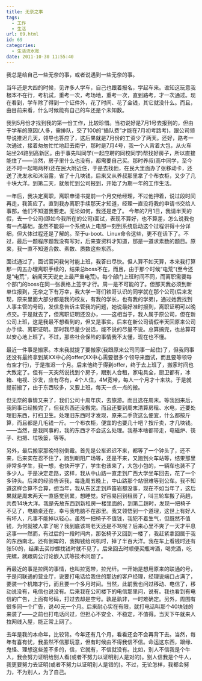 ```yaml
---
title: 无奈之事
tags:
  - 工作
  - 生活
url: 69.html
id: 69
categories:
  - 生活流水账
date: 2011-10-30 11:55:40
---
```


我总是给自己一些无奈的事，或者说遇到一些无奈的事。 

当年还是大四的时候，见许多人学车，自己也跟着报名，学起车来。谁知这玩意我根本不在行，考机试，重考一次，考场地，重考一次，直到路考，才一次通过。现在看到，学车除了得到一个证件外，花了时间、花了金钱，其它就没什么。而且，由目前来看，什么时候能有自己的车还是个未知数。 
<!-- more -->
我到5月份才找到我的第一份工作，比较珍惜。当初说好是7月1号去报到的，但由于学车的原因(人多，需排队，交了100的“插队费”才能在7月初考路考)，跟公司领导说推迟几天，领导也答应了，这后果就是7月份的工资少了两天。还好，路考一次通过，接着匆匆忙忙地赶去南宁，那时是7月4号，我一个人背着大包，从火车站坐24路到高新区。由于事先叫同学(一起应聘的同校同学)帮找好房子，所以直接能住了——当然，房子里什么也没有，都需要自己买。那时养叔(高中同学，至今还不时一起喝两杯)还在民大附近住，于是去找他，在民大里面办了张移动卡，还送了洗发水和沐浴露，省了十几块钱，后来又从养叔那里拿了个布衣柜，又少了几十块大洋。到第二天，就匆忙到公司报到，开始了为期一年的工作生活。 

一年后，我决定离职，离职申请书提前一个月交给经理，不过他押着，说过段时间再走，我答应了。直到我办离职手续那天才知道，经理一直没将我的申请书交给人事部，他们不知道我要走。无论如何，我还是走了。 今年的7月1日，我请半天的假，去一个公司(即如今我所在的公司)面试，表现不算好，也不算差，怎么说我也有一点基础，虽然不能将一个系统从上电那一刻到系统启动这个过程讲得十分详细，但大体过程还是了解的。至于u-boot、Linux命令这些，更不在话下了。不过，最后一题程序题我没有写对，后来查资料才知道，那是一道求素数的题目。原来，我一直不知道合数、素数、质数这些东西。 

面试通过了，面试官问我何时能上班，我答曰尽快。但人算不如天算，本来我打算那一周五办理离职手续的，结果总boss不在，而且，由于那个时候“电荒”(至今还是“电荒”，新闻天天说史上最严重电荒)。每个部门上班时间不同，而离职需要每个部门的boss在同一张表格上签字才行。周一是不可能的了。但那天我必须到新单位报到，无奈之下有万幸，我大学一哥们铁哥认识的同学就在那个公司(后来发现，原来里面大部分都是我的校友，有我的学长，也有我的学弟)，通过她我找到人事主管的号码，发信息告诉主管我的问题，她说最好准时报到，离职证明可以晚点交。于是就去了，但离职证明还没办，——这相当于，我人属于原公司，但在新公司上班，这是我最不想看到的，但又是事实。后来在新公司请假半天回原来公司办手续、离职证明。那时我尽量少说话，能不说的尽量不说。总算搞完，也总算可以安心地上班了。不过，那些社会保险的事情我不太懂，现在也不懂。 

最近一件事是搬家。本来我就提了要搬家(我跟原来公司同事一起住)了，但我同事还没有最终拿到某XX中心的offer(XX中心需要很多个领导来面试，而且要等领导有空才行)，于是推迟一个月。后来他终于得到offer，终于去上班了，搬家时间也大致定了。但有一天突然说找到个房子，跟别人合租，家电具全，厨卫都有，冰箱、电视、沙发，应有尽有，4个人住，4M宽带，每人一个月才十来块。于是就提前搬了，由于东西较多，又要上班，每天一点一点的搬。 

但无奈的事情又来了，我们公司十周年庆，去旅游。而且选在周末。等我回来后，我同事已经搬完了，但我东西还没搬完。而且还要到周末清算房租、水电，还要处理旧东西，打扫卫生。处理旧东西时才发现，原来二手货这么便宜，什么都按斤算，而且都是几毛钱一斤。一个布衣柜，便宜的也要几十吧？按斤卖，才几块钱。——当然，是我同事的，我的东西才不会这么处理。我基本啥都带走，电磁炉、筷子、扫把、垃圾篓，等等。 

另外，最后搬家那晚特别倒霉。首先是公车迟迟不来，都等了一个钟头了，还不来，后来实在忍不住了，跑到朝阳广场等，还是不来，又跑到火车站等，结果那里非常多学生，我一想，也快开学了，学生也该来了，大包小包的，一辆车也装不了多少人。于是决定走路，这样，我从中山路一直走到广西大学坐车回去，花了一个多钟头。后来的经验告诉我，每逢周五晚上，中山路那个站很难等到公车。我不知道这样合算不合算，想当年，我从东区走到芦笛岩都没事，现在不如当年了，这后果就是周末两天一直感觉到累，想睡觉。好容易回到租房了，叫三轮车搬了两趟，共费14块大洋。我是先放东西到新租房一楼里面的，到第二趟时，发现一把椅子不见了，电脑桌还在，幸亏我电脑不在那里。我又领悟到一个道理，这世上有好人有坏人，凡事不能掉以轻心。虽然一把椅子不值钱，我犯不着生气，但既然不值钱，为何就被人拿了呢？我到底该骂老天还是不骂呢？后来心里不爽了一天才平息这事——然而，有过后的一段时间内，那张椅子又回到一楼了，我赶紧拿回属于我的东西南北。还有倒霉的，我掏钱给司机时，掉了半百大洋。我在车上看钱时还有张50的，结果去买炒螺找钱时就不见了。后来回去时顺便买瓶啤酒，喝完酒，吃完螺，就跟周公讨论嵌入式等技术问题了。 

再最近的事是拉网的事情，也叫拉宽带，拉光纤。一开始是想用原来的联通的号，于是问联通的营业厅，说要打电话给我住的那边的客户经理，经理说端口占满了，要装一个机箱才行，而且要一个多月时间。当然，此前我也问过移动、电信了，移动说没有，电信也说没有。后来我在公司楼下的电信那里问，说有。我也看到有电信的广告，上面有号码，打过去却是空号。孰是孰非，一时难确定。另外，周围有很多同一个广告，说40元一个月。后来耐心实在有限，就打电话叫那个40块钱的来装了——之前也打电话问过，但担心不安全、不稳定，不值得。当天下午就来人拉网线入屋，能正常上网了。 

去年是我的本命年，比较背。今年还有几个月，看看还会不会再背下去。当然，每年有喜有忧，我虽然不信那玩意，但有时候由不得我信不信。命运这东西，跟缘、鬼怪、理想这些差不多的，信，它就有，不信就没有。比如，别人不信我是个牛人，我会努力证明给别人看(或者不努力以证明别人是对的)。别人信我是个牛人，我更要努力去证明(或者不努力以证明别人是错的)。不过，无论怎样，我都会努力，不为别人，为了自己。

